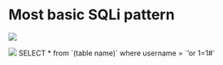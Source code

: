 # **Most basic SQLi pattern**
![](https://i.imgur.com/ooWRUje.png)

![](https://i.imgur.com/0b8doaN.png)
SELECT * from \`(table name)\` where username = \`’or 1=1#\`





